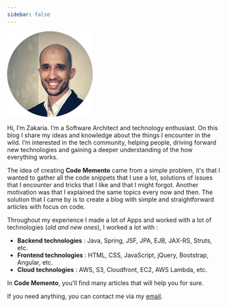 ```yaml
---
sidebar: false
---
```


![Avatar](./img/avatar.png)

Hi, I’m Zakaria. I’m a Software Architect and technology enthusiast. On this blog I share my ideas and knowledge about the things I encounter in the wild. I’m interested in the tech community, helping people, driving forward new technologies and gaining a deeper understanding of the how everything works. 

The idea of creating **Code Memento** came from a simple problem, it's that I wanted to gather all the code snippets that I use a lot, solutions of issues that I encounter and tricks that I like and that I might forgot. Another motivation was that I explained the same topics every now and then. The solution that I came by is to create a blog with simple and straightforward articles with focus on code.

Throughout my experience I made a lot of Apps and worked with a lot of technologies (*old and new ones*), I worked a lot with :

* **Backend technologies** : Java, Spring, JSF, JPA, EJB, JAX-RS, Struts, etc.
* **Frontend technologies** : HTML, CSS, JavaScript, jQuery, Bootstrap, Angular, etc.
* **Cloud technologies** : AWS, S3, Cloudfront, EC2, AWS Lambda, etc.

In **Code Memento**, you'll find many articles that will help you for sure.

If you need anything, you can contact me via my [email](mailto:drissi.zakaria@gmail.com?subject=About%20Code%20Memento&body=Hello%20Zakaria).



